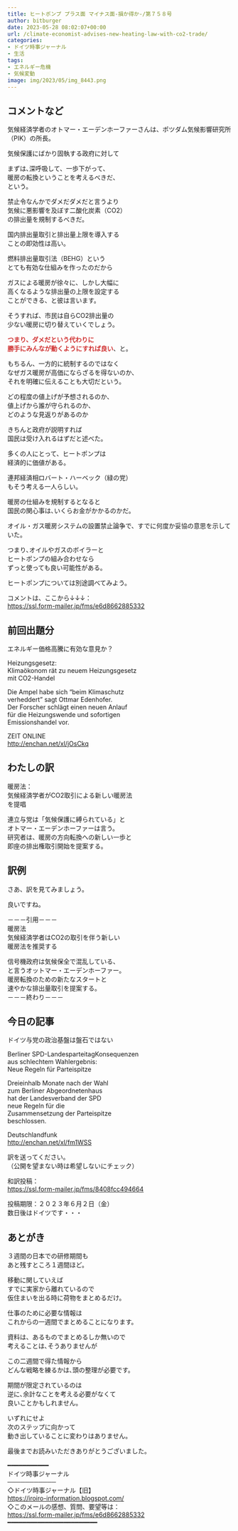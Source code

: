 ```yaml
---
title: ヒートポンプ プラス面 マイナス面-損か得か-/第７５８号
author: bitburger
date: 2023-05-28 08:02:07+00:00
url: /climate-economist-advises-new-heating-law-with-co2-trade/
categories:
- ドイツ時事ジャーナル
- 生活
tags:
- エネルギー危機
- 気候変動
image: img/2023/05/img_8443.png
---
```

## コメントなど 

気候経済学者のオトマー・エーデンホーファーさんは、ポツダム気候影響研究所（PIK）の所長。

気候保護にばかり固執する政府に対して

まずは､深呼吸して、一歩下がって、  
暖房の転換ということを考えるべきだ､  
という。

禁止令なんかでダメだダメだと言うより  
気候に悪影響を及ぼす二酸化炭素（CO2）  
の排出量を規制するべきだ。

国内排出量取引と排出量上限を導入する  
ことの即効性は高い。

燃料排出量取引法（BEHG）という  
とても有効な仕組みを作ったのだから

ガスによる暖房が徐々に、しかし大幅に  
高くなるような排出量の上限を設定する  
ことができる、と彼は言います。

そうすれば、市民は自らCO2排出量の  
少ない暖房に切り替えていくでしょう。

<mark style="background-color: rgba(0,0,0,0); color: #cf2e2e" class="has-inline-color has-vivid-red-color">**つまり、ダメだという代わりに  
勝手にみんなが動くようにすれば良い**</mark>、と。

もちるん、一方的に統制するのではなく  
なぜガス暖房が高価にならざるを得ないのか､  
それを明確に伝えることも大切だという。

どの程度の値上げが予想されるのか、  
値上げから誰が守られるのか、  
どのような見返りがあるのか

きちんと政府が説明すれば  
国民は受け入れるはずだと述べた。

多くの人にとって、ヒートポンプは  
経済的に価値がある。

連邦経済相ロバート・ハーベック（緑の党）  
もそう考える一人らしい。

暖房の仕組みを規制するとなると  
国民の関心事は､いくらお金がかかるのかだ。

オイル・ガス暖房システムの設置禁止論争で、すでに何度か妥協の意思を示していた。

つまり､オイルやガスのボイラーと  
ヒートポンプの組み合わせなら  
ずっと使っても良い可能性がある。

ヒートポンプについては別途調べてみよう。

コメントは、ここから↓↓↓：  
<https://ssl.form-mailer.jp/fms/e6d8662885332>

## 前回出題分 

エネルギー価格高騰に有効な意見か？

Heizungsgesetz:  
Klimaökonom rät zu neuem Heizungsgesetz  
mit CO2-Handel

Die Ampel habe sich &#8220;beim Klimaschutz  
verheddert&#8221; sagt Ottmar Edenhofer.  
Der Forscher schlägt einen neuen Anlauf  
für die Heizungswende und sofortigen  
Emissionshandel vor.

ZEIT ONLINE  
<http://enchan.net/xl/jOsCkq>

## わたしの訳 

暖房法：  
気候経済学者がCO2取引による新しい暖房法  
を提唱

連立与党は「気候保護に縛られている」と  
オトマー・エーデンホーファーは言う。  
研究者は、暖房の方向転換への新しい一歩と  
即座の排出権取引開始を提案する。

## 訳例 

さあ、訳を見てみましょう。

良いですね。

－－－引用－－－  
暖房法  
気候経済学者はCO2の取引を伴う新しい  
暖房法を推奨する

信号機政府は気候保全で混乱している、  
と言うオットマー・エーデンホーファー。  
暖房転換のための新たなスタートと  
速やかな排出量取引を提案する。  
－－－終わり－－－

## 今日の記事 

ドイツ与党の政治基盤は盤石ではない

Berliner SPD-LandesparteitagKonsequenzen  
aus schlechtem Wahlergebnis:  
Neue Regeln für Parteispitze

Dreieinhalb Monate nach der Wahl  
zum Berliner Abgeordnetenhaus  
hat der Landesverband der SPD  
neue Regeln für die  
Zusammensetzung der Parteispitze  
beschlossen.

Deutschlandfunk  
<http://enchan.net/xl/fm1WSS>

訳を送ってください。  
（公開を望まない時は希望しないにチェック）

和訳投稿：  
<https://ssl.form-mailer.jp/fms/8408fcc494664>

投稿期限：２０２３年６月２日（金）  
数日後はドイツです・・・

## あとがき 

３週間の日本での研修期間も  
あと残すところ１週間ほど。

移動に関していえば  
すでに実家から離れているので  
仮住まいを出る時に荷物をまとめるだけ。

仕事のために必要な情報は  
これからの一週間でまとめることになります。

資料は、あるものでまとめるしか無いので  
考えることは､そうありませんが

この二週間で得た情報から  
どんな戦略を練るかは､頭の整理が必要です。

期間が限定されているのは  
逆に､余計なことを考える必要がなくて  
良いことかもしれません。

いずれにせよ  
次のステップに向かって  
動き出していることに変わりはありません。

最後までお読みいただきありがとうございました。

━━━━━━━━━━━  
ドイツ時事ジャーナル  
───────────  
◇ドイツ時事ジャーナル【旧】  
<https://iroiro-information.blogspot.com/>  
◇このメールの感想、質問、要望等は：  
<https://ssl.form-mailer.jp/fms/e6d8662885332>  
━━━━━━━━━━━━━━━━━━━━━━━━